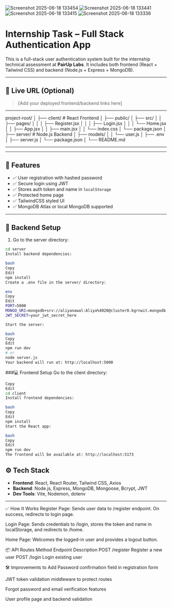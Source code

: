 ![Screenshot 2025-06-18 133454](https://github.com/user-attachments/assets/2a4a2303-9d18-41dc-a486-a07d8778cbe6)
![Screenshot 2025-06-18 133441](https://github.com/user-attachments/assets/3034ab6d-e786-415f-9886-55ab7820fc91)
![Screenshot 2025-06-18 133415](https://github.com/user-attachments/assets/2e533894-0678-4062-8373-7861550af98f)
![Screenshot 2025-06-18 133336](https://github.com/user-attachments/assets/02fd8607-19df-465a-b8f0-124d2634a5c9)

# Internship Task – Full Stack Authentication App

This is a full-stack user authentication system built for the internship technical assessment at **PairUp Labs**. It includes both frontend (React + Tailwind CSS) and backend (Node.js + Express + MongoDB).

---

## 🔗 Live URL (Optional)
> [Add your deployed frontend/backend links here]

---

project-root/
│
├── client/                 # React Frontend
│   ├── public/
│   ├── src/
│   │   ├── pages/
│   │   │   ├── Register.jsx
│   │   │   ├── Login.jsx
│   │   │   └── Home.jsx
│   │   ├── App.jsx
│   │   ├── main.jsx
│   │   └── index.css
│   └── package.json
│
├── server/                 # Node.js Backend
│   ├── models/
│   │   └── user.js
│   ├── .env
│   ├── server.js
│   └── package.json
│
└── README.md



---


---

## 🚀 Features

- ✅ User registration with hashed password
- ✅ Secure login using JWT
- ✅ Stores auth token and name in `localStorage`
- ✅ Protected home page
- ✅ TailwindCSS styled UI
- ✅ MongoDB Atlas or local MongoDB supported

---





## 🔧 Backend Setup

1. Go to the server directory:

```bash
cd server
Install backend dependencies:

bash
Copy
Edit
npm install
Create a .env file in the server/ directory:

env
Copy
Edit
PORT=5000
MONGO_URI=mongodb+srv://aliyanawal:Aliya%4020@cluster0.kgrnwit.mongodb.net/internship_auth?retryWrites=true&w=majority&appName=Cluster0
JWT_SECRET=your_jwt_secret_here

Start the server:

bash
Copy
Edit
npm run dev
# or
node server.js
Your backend will run at: http://localhost:5000
```


###💻 Frontend Setup
Go to the client directory:

```bash
Copy
Edit
cd client
Install frontend dependencies:

bash
Copy
Edit
npm install
Start the React app:

bash
Copy
Edit
npm run dev
The frontend will be available at: http://localhost:5173
```
## ⚙️ Tech Stack

- **Frontend**: React, React Router, Tailwind CSS, Axios
- **Backend**: Node.js, Express, MongoDB, Mongoose, Bcrypt, JWT
- **Dev Tools**: Vite, Nodemon, dotenv

---
✅ How It Works
Register Page: Sends user data to /register endpoint. On success, redirects to login page.

Login Page: Sends credentials to /login, stores the token and name in localStorage, and redirects to /home.

Home Page: Welcomes the logged-in user and provides a logout button.

📦 API Routes
Method	Endpoint	Description
POST	/register	Register a new user
POST	/login	Login existing user

🛠️ Improvements to Add
Password confirmation field in registration form

JWT token validation middleware to protect routes

Forgot password and email verification features

User profile page and backend validation


